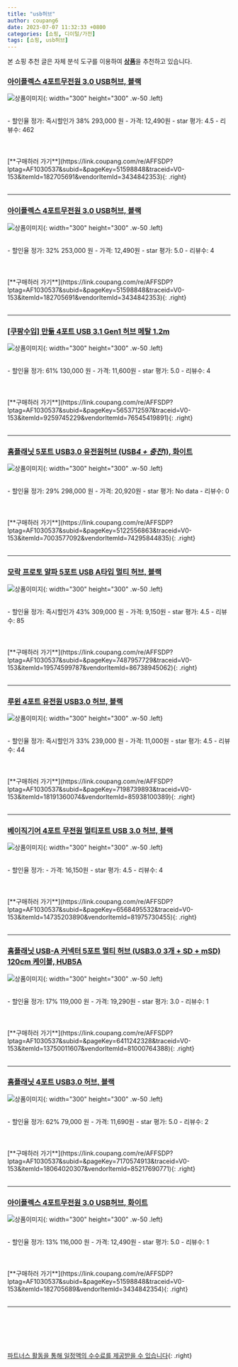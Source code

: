 ```yaml
---
title: "usb허브"
author: coupang6
date: 2023-07-07 11:32:33 +0800
categories: [쇼핑, 디이털/가전]
tags: [쇼핑, usb허브]
---
```


본 쇼핑 추천 글은 자체 분석 도구를 이용하여 [**상품**](https://link.coupang.com/a/bao1ui)을 추천하고 있습니다.

### [아이플렉스 4포트무전원 3.0 USB허브, 블랙](https://link.coupang.com/re/AFFSDP?lptag=AF1030537&subid=&pageKey=51598848&traceid=V0-153&itemId=182705691&vendorItemId=3434842353)

![상품이미지](https://thumbnail7.coupangcdn.com/thumbnails/remote/230x230ex/image/retail/images/2001659129784339-f9133b64-5ef9-4caa-b61e-30733ce66056.jpg){: width="300" height="300" .w-50 .left}


<br>
- 할인율 정가: 즉시할인가 38%  293,000   원
- 가격: 12,490원
- star 평가: 4.5
- 리뷰수: 462
<br>
<br>
<br>
<br>
[**구매하러 가기**](https://link.coupang.com/re/AFFSDP?lptag=AF1030537&subid=&pageKey=51598848&traceid=V0-153&itemId=182705691&vendorItemId=3434842353){: .right}
<br>
<br>

---

### [아이플렉스 4포트무전원 3.0 USB허브, 블랙](https://link.coupang.com/re/AFFSDP?lptag=AF1030537&subid=&pageKey=51598848&traceid=V0-153&itemId=182705691&vendorItemId=3434842353)

![상품이미지](https://thumbnail7.coupangcdn.com/thumbnails/remote/230x230ex/image/retail/images/2001659129784339-f9133b64-5ef9-4caa-b61e-30733ce66056.jpg){: width="300" height="300" .w-50 .left}


<br>
- 할인율 정가: 32%  253,000   원
- 가격: 12,490원
- star 평가: 5.0
- 리뷰수: 4
<br>
<br>
<br>
<br>
[**구매하러 가기**](https://link.coupang.com/re/AFFSDP?lptag=AF1030537&subid=&pageKey=51598848&traceid=V0-153&itemId=182705691&vendorItemId=3434842353){: .right}
<br>
<br>

---

### [[쿠팡수입] 만듦 4포트 USB 3.1 Gen1 허브 메탈 1.2m](https://link.coupang.com/re/AFFSDP?lptag=AF1030537&subid=&pageKey=5653712597&traceid=V0-153&itemId=9259745229&vendorItemId=76545419891)

![상품이미지](https://thumbnail10.coupangcdn.com/thumbnails/remote/230x230ex/image/retail/images/2021/06/10/12/8/50172ca2-5699-4a7d-83a2-2a5fba070b61.jpg){: width="300" height="300" .w-50 .left}


<br>
- 할인율 정가: 61%  130,000   원
- 가격: 11,600원
- star 평가: 5.0
- 리뷰수: 4
<br>
<br>
<br>
<br>
[**구매하러 가기**](https://link.coupang.com/re/AFFSDP?lptag=AF1030537&subid=&pageKey=5653712597&traceid=V0-153&itemId=9259745229&vendorItemId=76545419891){: .right}
<br>
<br>

---

### [홈플래닛 5포트 USB3.0 유전원허브 (USB*4 + 충전*1), 화이트](https://link.coupang.com/re/AFFSDP?lptag=AF1030537&subid=&pageKey=5122556863&traceid=V0-153&itemId=7003577092&vendorItemId=74295844835)

![상품이미지](https://thumbnail7.coupangcdn.com/thumbnails/remote/230x230ex/image/retail/images/6428708319407369-cd04b8b3-91ac-44a1-a1ae-6c8ef39de8b2.jpg){: width="300" height="300" .w-50 .left}


<br>
- 할인율 정가: 29%  298,000   원
- 가격: 20,920원
- star 평가: No data
- 리뷰수: 0
<br>
<br>
<br>
<br>
[**구매하러 가기**](https://link.coupang.com/re/AFFSDP?lptag=AF1030537&subid=&pageKey=5122556863&traceid=V0-153&itemId=7003577092&vendorItemId=74295844835){: .right}
<br>
<br>

---

### [모락 프로토 알파 5포트 USB A타입 멀티 허브, 블랙](https://link.coupang.com/re/AFFSDP?lptag=AF1030537&subid=&pageKey=7487957729&traceid=V0-153&itemId=19574599787&vendorItemId=86738945062)

![상품이미지](https://thumbnail6.coupangcdn.com/thumbnails/remote/230x230ex/image/retail/images/2023/07/31/10/6/29c823ef-2a74-4e7b-a5d8-c597d0d95e33.jpg){: width="300" height="300" .w-50 .left}


<br>
- 할인율 정가: 즉시할인가 43%  309,000   원
- 가격: 9,150원
- star 평가: 4.5
- 리뷰수: 85
<br>
<br>
<br>
<br>
[**구매하러 가기**](https://link.coupang.com/re/AFFSDP?lptag=AF1030537&subid=&pageKey=7487957729&traceid=V0-153&itemId=19574599787&vendorItemId=86738945062){: .right}
<br>
<br>

---

### [루윈 4포트 유전원 USB3.0 허브, 블랙](https://link.coupang.com/re/AFFSDP?lptag=AF1030537&subid=&pageKey=7198739893&traceid=V0-153&itemId=18191360074&vendorItemId=85938100389)

![상품이미지](https://thumbnail10.coupangcdn.com/thumbnails/remote/230x230ex/image/vendor_inventory/c55e/b225008b9a4463687d605711985d0a514998b55c5a3c22f24093a937062b.jpg){: width="300" height="300" .w-50 .left}


<br>
- 할인율 정가: 즉시할인가 33%  239,000   원
- 가격: 11,000원
- star 평가: 4.5
- 리뷰수: 44
<br>
<br>
<br>
<br>
[**구매하러 가기**](https://link.coupang.com/re/AFFSDP?lptag=AF1030537&subid=&pageKey=7198739893&traceid=V0-153&itemId=18191360074&vendorItemId=85938100389){: .right}
<br>
<br>

---

### [베이직기어 4포트 무전원 멀티포트 USB 3.0 허브, 블랙](https://link.coupang.com/re/AFFSDP?lptag=AF1030537&subid=&pageKey=6568495532&traceid=V0-153&itemId=14735203890&vendorItemId=81975730455)

![상품이미지](https://thumbnail9.coupangcdn.com/thumbnails/remote/230x230ex/image/rs_quotation_api/lnhz65fw/a93c2d20fb634bf684e52741816e5ab8.jpg){: width="300" height="300" .w-50 .left}


<br>
- 할인율 정가: 
- 가격: 16,150원
- star 평가: 4.5
- 리뷰수: 4
<br>
<br>
<br>
<br>
[**구매하러 가기**](https://link.coupang.com/re/AFFSDP?lptag=AF1030537&subid=&pageKey=6568495532&traceid=V0-153&itemId=14735203890&vendorItemId=81975730455){: .right}
<br>
<br>

---

### [홈플래닛 USB-A 커넥터 5포트 멀티 허브 (USB3.0 3개 + SD + mSD) 120cm 케이블, HUB5A](https://link.coupang.com/re/AFFSDP?lptag=AF1030537&subid=&pageKey=6411242328&traceid=V0-153&itemId=13750011607&vendorItemId=81000764388)

![상품이미지](https://thumbnail8.coupangcdn.com/thumbnails/remote/230x230ex/image/retail/images/7382151259640943-6c243038-cc49-425f-95b4-4a74ccc6d954.jpg){: width="300" height="300" .w-50 .left}


<br>
- 할인율 정가: 17%  119,000   원
- 가격: 19,290원
- star 평가: 3.0
- 리뷰수: 1
<br>
<br>
<br>
<br>
[**구매하러 가기**](https://link.coupang.com/re/AFFSDP?lptag=AF1030537&subid=&pageKey=6411242328&traceid=V0-153&itemId=13750011607&vendorItemId=81000764388){: .right}
<br>
<br>

---

### [홈플래닛 4포트 USB3.0 허브, 블랙](https://link.coupang.com/re/AFFSDP?lptag=AF1030537&subid=&pageKey=7170574913&traceid=V0-153&itemId=18064020307&vendorItemId=85217690771)

![상품이미지](https://thumbnail9.coupangcdn.com/thumbnails/remote/230x230ex/image/retail/images/8334374086899619-e8115288-1287-4463-bb36-989471e42284.jpg){: width="300" height="300" .w-50 .left}


<br>
- 할인율 정가: 62%  79,000   원
- 가격: 11,690원
- star 평가: 5.0
- 리뷰수: 2
<br>
<br>
<br>
<br>
[**구매하러 가기**](https://link.coupang.com/re/AFFSDP?lptag=AF1030537&subid=&pageKey=7170574913&traceid=V0-153&itemId=18064020307&vendorItemId=85217690771){: .right}
<br>
<br>

---

### [아이플렉스 4포트무전원 3.0 USB허브, 화이트](https://link.coupang.com/re/AFFSDP?lptag=AF1030537&subid=&pageKey=51598848&traceid=V0-153&itemId=182705689&vendorItemId=3434842354)

![상품이미지](https://thumbnail9.coupangcdn.com/thumbnails/remote/230x230ex/image/retail/images/4335184262862414-5a5990db-4d95-4b5b-a4c2-4752d26206be.jpg){: width="300" height="300" .w-50 .left}


<br>
- 할인율 정가: 13%  116,000   원
- 가격: 12,490원
- star 평가: 5.0
- 리뷰수: 1
<br>
<br>
<br>
<br>
[**구매하러 가기**](https://link.coupang.com/re/AFFSDP?lptag=AF1030537&subid=&pageKey=51598848&traceid=V0-153&itemId=182705689&vendorItemId=3434842354){: .right}
<br>
<br>

---
<br><br><br><br><br> [파트너스 활동을 통해 일정액의 수수료를 제공받을 수 있습니다](https://link.coupang.com/a/bao1ui){: .right}